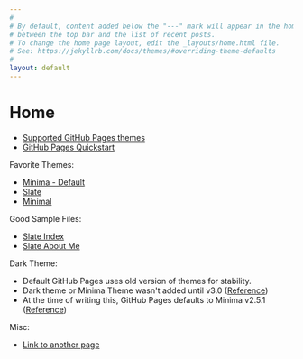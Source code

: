 ```yaml
---
#
# By default, content added below the "---" mark will appear in the home page
# between the top bar and the list of recent posts.
# To change the home page layout, edit the _layouts/home.html file.
# See: https://jekyllrb.com/docs/themes/#overriding-theme-defaults
#
layout: default
---
```


# Home

  * [Supported GitHub Pages themes](https://pages.github.com/themes/)
  * [GitHub Pages Quickstart](https://docs.github.com/en/pages/quickstart)

Favorite Themes:
  * [Minima - Default](https://github.com/jekyll/minima)
  * [Slate](https://github.com/pages-themes/slate)
  * [Minimal](https://github.com/pages-themes/minimal)

Good Sample Files:
  * [Slate Index](https://raw.githubusercontent.com/pages-themes/slate/master/index.md)
  * [Slate About Me](https://raw.githubusercontent.com/pages-themes/slate/master/another-page.md)

Dark Theme:
  * Default GitHub Pages uses old version of themes for stability.
  * Dark theme or Minima Theme wasn't added until v3.0 ([Reference](https://github.com/jekyll/minima#skins))
  * At the time of writing this, GitHub Pages defaults to Minima v2.5.1 ([Reference](https://pages.github.com/versions/))


Misc:
  * [Link to another page](./another-page.html)
